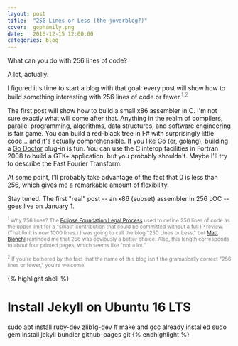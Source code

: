 ```yaml
---
layout: post
title:  "256 Lines or Less (the joverblog?)"
cover:  gophamily.png
date:   2016-12-15 12:00:00
categories: blog
---
```


What can you do with 256 lines of code?

A lot, actually.

I figured it's time to start a blog with that goal: every post will show how to build something interesting with 256 lines of code or fewer.<font color="gray"><sup>1,2</sup></font>

The first post will show how to build a small x86 assembler in C.  I'm not sure exactly what will come after that.  Anything in the realm of compilers, parallel programming, algorithms, data structures, and software engineering is fair game.  You can build a red-black tree in F# with surprisingly little code... and it's actually comprehensible.  If you like Go (er, golang), building a [Go Doctor](http://gorefactor.org) plug-in is fun.  You can use the C interop facilities in Fortran 2008 to build a GTK+ application, but you probably shouldn't.  Maybe I'll try to describe the Fast Fourier Transform.

At some point, I'll probably take advantage of the fact that 0 is less than 256, which gives me a remarkable amount of flexibility.

Stay tuned.  The first "real" post -- an x86 (subset) assembler in 256 LOC -- goes live on January 1.

<small><font color="gray"><sup>1</sup> Why 256 lines?  The <a target="_blank" href="https://www.eclipse.org/legal/EclipseLegalProcessPoster.pdf">Eclipse Foundation Legal Process</a> used to define 250 lines of code as the upper limit for a "small" contribution that could be committed without a full IP review.  (That limit is now 1000 lines.)  I was going to call the blog "250 Lines or Less," but <a target="_blank" href="http://blog.mattrbianchi.com/">Matt Bianchi</a> reminded me that 256 was obviously a better choice.  Also, this length corresponds to about four printed pages, which seems like "not a lot."</font></small>

<small><font color="gray"><sup>2</sup> If you're bothered by the fact that the name of this blog isn't the gramatically correct "256 lines or fewer," you're welcome.</font></small>

{% highlight shell %}
# Install Jekyll on Ubuntu 16 LTS
sudo apt install ruby-dev zlib1g-dev    # make and gcc already installed
sudo gem install jekyll bundler github-pages git
{% endhighlight %}

